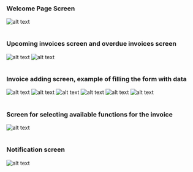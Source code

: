 ### Welcome Page Screen
![alt text](https://github.com/s15851/Lab1_projekt/blob/master/sample%20screens/Screenshot_1.png)
#
### Upcoming invoices screen and overdue invoices screen
![alt text](https://github.com/s15851/Lab1_projekt/blob/master/sample%20screens/Screenshot_2.png) ![alt text](https://github.com/s15851/Lab1_projekt/blob/master/sample%20screens/Screenshot_3.png)
#
### Invoice adding screen, example of filling the form with data
![alt text](https://github.com/s15851/Lab1_projekt/blob/master/sample%20screens/Screenshot_4.png) ![alt text](https://github.com/s15851/Lab1_projekt/blob/master/sample%20screens/Screenshot_5.png)
![alt text](https://github.com/s15851/Lab1_projekt/blob/master/sample%20screens/Screenshot_6.png) ![alt text](https://github.com/s15851/Lab1_projekt/blob/master/sample%20screens/Screenshot_7.png)
![alt text](https://github.com/s15851/Lab1_projekt/blob/master/sample%20screens/Screenshot_8.png) ![alt text](https://github.com/s15851/Lab1_projekt/blob/master/sample%20screens/Screenshot_9.png)
#
### Screen for selecting available functions for the invoice
![alt text](https://github.com/s15851/Lab1_projekt/blob/master/sample%20screens/Screenshot_10.png)
#
### Notification screen
![alt text](https://github.com/s15851/Lab1_projekt/blob/master/sample%20screens/Screenshot_11.jpg)




